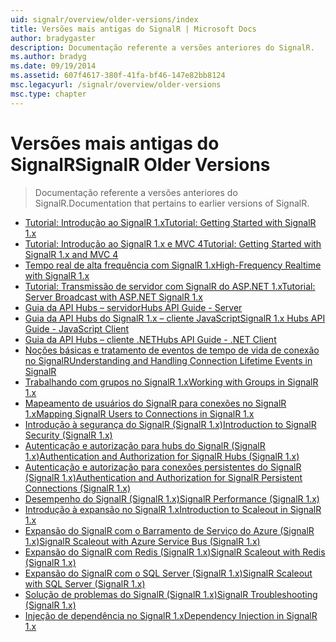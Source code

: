 ```yaml
---
uid: signalr/overview/older-versions/index
title: Versões mais antigas do SignalR | Microsoft Docs
author: bradygaster
description: Documentação referente a versões anteriores do SignalR.
ms.author: bradyg
ms.date: 09/19/2014
ms.assetid: 607f4617-380f-41fa-bf46-147e82bb8124
msc.legacyurl: /signalr/overview/older-versions
msc.type: chapter
---
```

<a name="signalr-older-versions"></a><span data-ttu-id="8f4a0-103">Versões mais antigas do SignalR</span><span class="sxs-lookup"><span data-stu-id="8f4a0-103">SignalR Older Versions</span></span>
====================
> <span data-ttu-id="8f4a0-104">Documentação referente a versões anteriores do SignalR.</span><span class="sxs-lookup"><span data-stu-id="8f4a0-104">Documentation that pertains to earlier versions of SignalR.</span></span>


- [<span data-ttu-id="8f4a0-105">Tutorial: Introdução ao SignalR 1.x</span><span class="sxs-lookup"><span data-stu-id="8f4a0-105">Tutorial: Getting Started with SignalR 1.x</span></span>](tutorial-getting-started-with-signalr.md)
- [<span data-ttu-id="8f4a0-106">Tutorial: Introdução ao SignalR 1.x e MVC 4</span><span class="sxs-lookup"><span data-stu-id="8f4a0-106">Tutorial: Getting Started with SignalR 1.x and MVC 4</span></span>](tutorial-getting-started-with-signalr-and-mvc-4.md)
- [<span data-ttu-id="8f4a0-107">Tempo real de alta frequência com SignalR 1.x</span><span class="sxs-lookup"><span data-stu-id="8f4a0-107">High-Frequency Realtime with SignalR 1.x</span></span>](tutorial-high-frequency-realtime-with-signalr.md)
- [<span data-ttu-id="8f4a0-108">Tutorial: Transmissão de servidor com SignalR do ASP.NET 1.x</span><span class="sxs-lookup"><span data-stu-id="8f4a0-108">Tutorial: Server Broadcast with ASP.NET SignalR 1.x</span></span>](tutorial-server-broadcast-with-aspnet-signalr.md)
- [<span data-ttu-id="8f4a0-109">Guia da API Hubs – servidor</span><span class="sxs-lookup"><span data-stu-id="8f4a0-109">Hubs API Guide - Server</span></span>](signalr-1x-hubs-api-guide-server.md)
- [<span data-ttu-id="8f4a0-110">Guia da API Hubs do SignalR 1.x – cliente JavaScript</span><span class="sxs-lookup"><span data-stu-id="8f4a0-110">SignalR 1.x Hubs API Guide - JavaScript Client</span></span>](signalr-1x-hubs-api-guide-javascript-client.md)
- [<span data-ttu-id="8f4a0-111">Guia da API Hubs – cliente .NET</span><span class="sxs-lookup"><span data-stu-id="8f4a0-111">Hubs API Guide - .NET Client</span></span>](signalr-1x-hubs-api-guide-net-client.md)
- [<span data-ttu-id="8f4a0-112">Noções básicas e tratamento de eventos de tempo de vida de conexão no SignalR</span><span class="sxs-lookup"><span data-stu-id="8f4a0-112">Understanding and Handling Connection Lifetime Events in SignalR</span></span>](handling-connection-lifetime-events.md)
- [<span data-ttu-id="8f4a0-113">Trabalhando com grupos no SignalR 1.x</span><span class="sxs-lookup"><span data-stu-id="8f4a0-113">Working with Groups in SignalR 1.x</span></span>](working-with-groups.md)
- [<span data-ttu-id="8f4a0-114">Mapeamento de usuários do SignalR para conexões no SignalR 1.x</span><span class="sxs-lookup"><span data-stu-id="8f4a0-114">Mapping SignalR Users to Connections in SignalR 1.x</span></span>](mapping-users-to-connections.md)
- [<span data-ttu-id="8f4a0-115">Introdução à segurança do SignalR (SignalR 1.x)</span><span class="sxs-lookup"><span data-stu-id="8f4a0-115">Introduction to SignalR Security (SignalR 1.x)</span></span>](introduction-to-security.md)
- [<span data-ttu-id="8f4a0-116">Autenticação e autorização para hubs do SignalR (SignalR 1.x)</span><span class="sxs-lookup"><span data-stu-id="8f4a0-116">Authentication and Authorization for SignalR Hubs (SignalR 1.x)</span></span>](hub-authorization.md)
- [<span data-ttu-id="8f4a0-117">Autenticação e autorização para conexões persistentes do SignalR (SignalR 1.x)</span><span class="sxs-lookup"><span data-stu-id="8f4a0-117">Authentication and Authorization for SignalR Persistent Connections (SignalR 1.x)</span></span>](persistent-connection-authorization.md)
- [<span data-ttu-id="8f4a0-118">Desempenho do SignalR (SignalR 1.x)</span><span class="sxs-lookup"><span data-stu-id="8f4a0-118">SignalR Performance (SignalR 1.x)</span></span>](signalr-performance.md)
- [<span data-ttu-id="8f4a0-119">Introdução à expansão no SignalR 1.x</span><span class="sxs-lookup"><span data-stu-id="8f4a0-119">Introduction to Scaleout in SignalR 1.x</span></span>](scaleout-in-signalr.md)
- [<span data-ttu-id="8f4a0-120">Expansão do SignalR com o Barramento de Serviço do Azure (SignalR 1.x)</span><span class="sxs-lookup"><span data-stu-id="8f4a0-120">SignalR Scaleout with Azure Service Bus (SignalR 1.x)</span></span>](scaleout-with-windows-azure-service-bus.md)
- [<span data-ttu-id="8f4a0-121">Expansão do SignalR com Redis (SignalR 1.x)</span><span class="sxs-lookup"><span data-stu-id="8f4a0-121">SignalR Scaleout with Redis (SignalR 1.x)</span></span>](scaleout-with-redis.md)
- [<span data-ttu-id="8f4a0-122">Expansão do SignalR com o SQL Server (SignalR 1.x)</span><span class="sxs-lookup"><span data-stu-id="8f4a0-122">SignalR Scaleout with SQL Server (SignalR 1.x)</span></span>](scaleout-with-sql-server.md)
- [<span data-ttu-id="8f4a0-123">Solução de problemas do SignalR (SignalR 1.x)</span><span class="sxs-lookup"><span data-stu-id="8f4a0-123">SignalR Troubleshooting (SignalR 1.x)</span></span>](troubleshooting.md)
- [<span data-ttu-id="8f4a0-124">Injeção de dependência no SignalR 1.x</span><span class="sxs-lookup"><span data-stu-id="8f4a0-124">Dependency Injection in SignalR 1.x</span></span>](dependency-injection.md)
